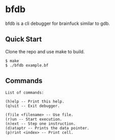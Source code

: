 # bfdb

bfdb is a cli debugger for brainfuck similar to gdb.

## Quick Start

Clone the repo and use make to build.

```console
$ make
$ ./bfdb example.bf
```

## Commands

```console
List of commands:

(h)elp -- Print this help.
(q)uit -- Exit debugger.

(f)ile <filename> -- Use file.
(r)un -- Start execution.
(n)ext -- Step one instruction.
(d)ataptr -- Prints the data pointer.
(p)rint <index> -- Print cell.
```